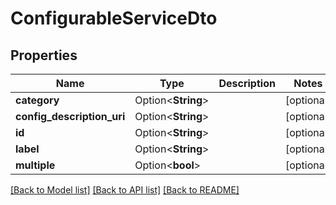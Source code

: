 # ConfigurableServiceDto

## Properties

Name | Type | Description | Notes
------------ | ------------- | ------------- | -------------
**category** | Option<**String**> |  | [optional]
**config_description_uri** | Option<**String**> |  | [optional]
**id** | Option<**String**> |  | [optional]
**label** | Option<**String**> |  | [optional]
**multiple** | Option<**bool**> |  | [optional]

[[Back to Model list]](../README.md#documentation-for-models) [[Back to API list]](../README.md#documentation-for-api-endpoints) [[Back to README]](../README.md)


